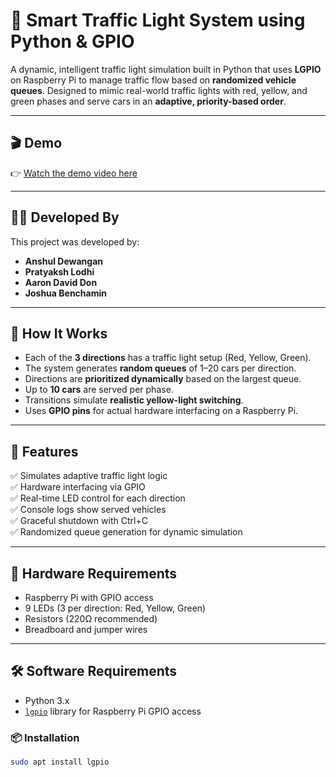 # 🚦 Smart Traffic Light System using Python & GPIO

A dynamic, intelligent traffic light simulation built in Python that uses **LGPIO** on Raspberry Pi to manage traffic flow based on **randomized vehicle queues**. Designed to mimic real-world traffic lights with red, yellow, and green phases and serve cars in an **adaptive, priority-based order**.

---

## 🎬 Demo

👉 [Watch the demo video here](https://youtu.be/CT9_zkgkivo)  
<!-- Replace '#' with the actual YouTube or video link -->

---

## 👨‍💻 Developed By

This project was developed by:

- **Anshul Dewangan**
- **Pratyaksh Lodhi**
- **Aaron David Don**
- **Joshua Benchamin**

---

## 🧠 How It Works

- Each of the **3 directions** has a traffic light setup (Red, Yellow, Green).
- The system generates **random queues** of 1–20 cars per direction.
- Directions are **prioritized dynamically** based on the largest queue.
- Up to **10 cars** are served per phase.
- Transitions simulate **realistic yellow-light switching**.
- Uses **GPIO pins** for actual hardware interfacing on a Raspberry Pi.

---

## 🚦 Features

✅ Simulates adaptive traffic light logic  
✅ Hardware interfacing via GPIO  
✅ Real-time LED control for each direction  
✅ Console logs show served vehicles  
✅ Graceful shutdown with Ctrl+C  
✅ Randomized queue generation for dynamic simulation

---

## 🔧 Hardware Requirements

- Raspberry Pi with GPIO access  
- 9 LEDs (3 per direction: Red, Yellow, Green)  
- Resistors (220Ω recommended)  
- Breadboard and jumper wires

---

## 🛠️ Software Requirements

- Python 3.x
- [`lgpio`](https://abyz.me.uk/lg/lgpio.html) library for Raspberry Pi GPIO access

### 📦 Installation

```bash
sudo apt install lgpio
